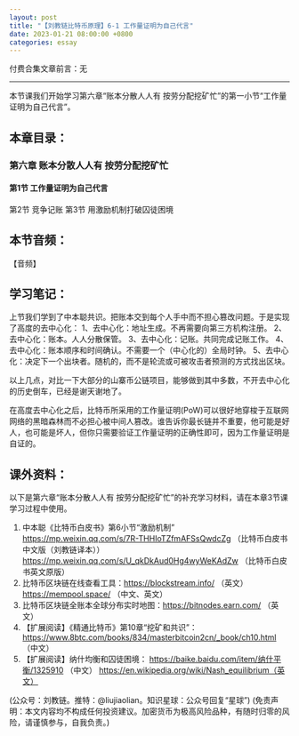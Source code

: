 ```yaml
---
layout: post
title: "【刘教链比特币原理】6-1 工作量证明为自己代言"
date: 2023-01-21 08:00:00 +0800
categories: essay
---
```


付费合集文章前言：无

---

本节课我们开始学习第六章“账本分散人人有 按劳分配挖矿忙”的第一小节“工作量证明为自己代言”。

## 本章目录：

### 第六章 账本分散人人有 按劳分配挖矿忙
#### 第1节 工作量证明为自己代言
第2节 竞争记账
第3节 用激励机制打破囚徒困境

## 本节音频：

【音频】

## 学习笔记：

上节我们学到了中本聪共识。把账本交到每个人手中而不担心篡改问题。于是实现了高度的去中心化：
1、去中心化：地址生成。不再需要向第三方机构注册。
2、去中心化：账本。人人分散保管。
3、去中心化：记账。共同完成记账工作。
4、去中心化：账本顺序和时间确认。不需要一个（中心化的）全局时钟。
5、去中心化：决定下一个出块者。随机的，而不是轮流或可被攻击者预测的方式找出区块。

以上几点，对比一下大部分的山寨币公链项目，能够做到其中多数，不开去中心化的历史倒车，已经是谢天谢地了。

在高度去中心化之后，比特币所采用的工作量证明(PoW)可以很好地穿梭于互联网网络的黑暗森林而不必担心被中间人篡改。谁告诉你最长链并不重要，他可能是好人，也可能是坏人，但你只需要验证工作量证明的正确性即可，因为工作量证明是自证的。

## 课外资料：

以下是第六章“账本分散人人有 按劳分配挖矿忙”的补充学习材料，请在本章3节课学习过程中使用。

1. 中本聪《比特币白皮书》第6小节“激励机制”
https://mp.weixin.qq.com/s/7R-THHIoTZfmAFSsQwdcZg （比特币白皮书中文版（刘教链译本））
https://mp.weixin.qq.com/s/U_qkDkAud0Hg4wyWeKAdZw （比特币白皮书英文原版）
2. 比特币区块链在线查看工具：https://blockstream.info/ （英文）https://mempool.space/ （中文、英文） 
3. 比特币区块链全账本全球分布实时地图：https://bitnodes.earn.com/ （英文）
4. 【扩展阅读】《精通比特币》第10章“挖矿和共识”：https://www.8btc.com/books/834/masterbitcoin2cn/_book/ch10.html （中文）
5. 【扩展阅读】纳什均衡和囚徒困境：
https://baike.baidu.com/item/纳什平衡/1325910 （中文）
https://en.wikipedia.org/wiki/Nash_equilibrium（英文）


(公众号：刘教链。推特：@liujiaolian。知识星球：公众号回复“星球”)
(免责声明：本文内容均不构成任何投资建议。加密货币为极高风险品种，有随时归零的风险，请谨慎参与，自我负责。)
